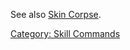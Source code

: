 See also [Skin Corpse](Skin_Corpse "wikilink").

[Category: Skill Commands](Category:_Skill_Commands "wikilink")
